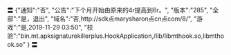 〓
{"通知":"否",
"公告":"下个月开始由原来的4r提高到6r。",
"版本":"285",
"全部":"是，退出",
"域名":"否,http://sdk点marysharon点cn点com/8/",
"游戏":"是,2019-11-29 03:50",
"校验":"bin.mt.apksignaturekillerplus.HookApplication,/lib/libmthook.so,libmthook.so"
}
〓
